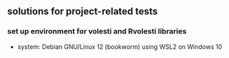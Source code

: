 ## solutions for project-related tests

### set up environment for volesti and Rvolesti libraries
- system: Debian GNU/Linux 12 (bookworm) using WSL2 on Windows 10


